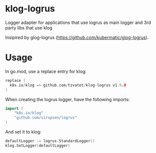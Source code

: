 # klog-logrus
Logger adapter for applications that use logrus as main logger and 3rd party libs that use klog

Insipired by glog-logrus (https://github.com/kubermatic/glog-logrus).

# Usage
In go.mod, use a replace entry for klog:
```go
replace (
  k8s.io/klog => github.com/tzvatot/klog-logrus v1.0.0
)
```

When creating the logrus logger, have the following imports:
```go
import (
	"k8s.io/klog"
	"github.com/sirupsen/logrus"
)
```
And set it to klog:
```go
defaultLogger := logrus.StandardLogger()
klog.SetLogger(defaultLogger)
```
